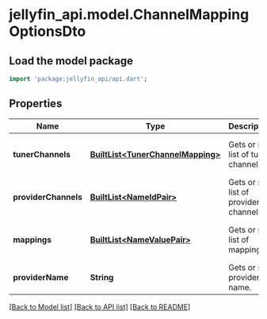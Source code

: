 # jellyfin_api.model.ChannelMappingOptionsDto

## Load the model package
```dart
import 'package:jellyfin_api/api.dart';
```

## Properties
Name | Type | Description | Notes
------------ | ------------- | ------------- | -------------
**tunerChannels** | [**BuiltList&lt;TunerChannelMapping&gt;**](TunerChannelMapping.md) | Gets or sets list of tuner channels. | [optional] [default to const []]
**providerChannels** | [**BuiltList&lt;NameIdPair&gt;**](NameIdPair.md) | Gets or sets list of provider channels. | [optional] [default to const []]
**mappings** | [**BuiltList&lt;NameValuePair&gt;**](NameValuePair.md) | Gets or sets list of mappings. | [optional] [default to const []]
**providerName** | **String** | Gets or sets provider name. | [optional] [default to null]

[[Back to Model list]](../README.md#documentation-for-models) [[Back to API list]](../README.md#documentation-for-api-endpoints) [[Back to README]](../README.md)


